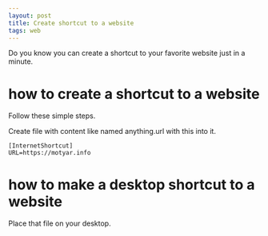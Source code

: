 ```yaml
---
layout: post
title: Create shortcut to a website
tags: web
---
```

Do you know you can create a shortcut to your favorite website just in a minute.


# how to create a shortcut to a website
Follow these simple steps.

Create file with content like named anything.url with this into it.
``` 
[InternetShortcut]
URL=https://motyar.info
```

# how to make a desktop shortcut to a website
Place that file on your desktop.
